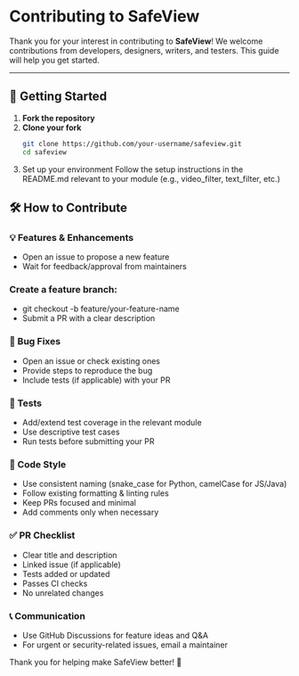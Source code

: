 # Contributing to SafeView

Thank you for your interest in contributing to **SafeView**! We welcome contributions from developers, designers, writers, and testers. This guide will help you get started.

---

## 🔧 Getting Started

1. **Fork the repository**  
2. **Clone your fork**  
   ```bash
   git clone https://github.com/your-username/safeview.git
   cd safeview

3. Set up your environment
Follow the setup instructions in the README.md relevant to your module (e.g., video_filter, text_filter, etc.)

## 🛠️ How to Contribute
### 💡 Features & Enhancements
- Open an issue to propose a new feature
- Wait for feedback/approval from maintainers

### Create a feature branch:
- git checkout -b feature/your-feature-name
- Submit a PR with a clear description

### 🐛 Bug Fixes
- Open an issue or check existing ones
- Provide steps to reproduce the bug
- Include tests (if applicable) with your PR

### 🧪 Tests
- Add/extend test coverage in the relevant module
- Use descriptive test cases
- Run tests before submitting your PR

### 💬 Code Style
- Use consistent naming (snake_case for Python, camelCase for JS/Java)
- Follow existing formatting & linting rules
- Keep PRs focused and minimal
- Add comments only when necessary

### ✅ PR Checklist
- Clear title and description
- Linked issue (if applicable)
- Tests added or updated
- Passes CI checks
- No unrelated changes

### 📞 Communication
- Use GitHub Discussions for feature ideas and Q&A
- For urgent or security-related issues, email a maintainer

Thank you for helping make SafeView better! 🌱